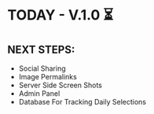 # TODAY - V.1.0 ⏳

## NEXT STEPS:
+ Social Sharing
+ Image Permalinks
+ Server Side Screen Shots
+ Admin Panel
+ Database For Tracking Daily Selections